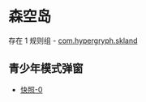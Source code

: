 # 森空岛

存在 1 规则组 - [com.hypergryph.skland](/src/apps/com.hypergryph.skland.ts)

## 青少年模式弹窗

- [快照-0](https://i.gkd.li/import/13197012)
